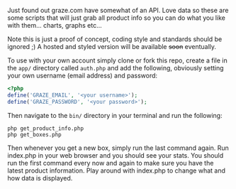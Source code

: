 Just found out graze.com have somewhat of an API. Love data so these are some scripts that will just grab all product info so you can do what you like with them... charts, graphs etc...

Note this is just a proof of concept, coding style and standards should be ignored ;) A hosted and styled version will be available <s>soon</s> eventually.

To use with your own account simply clone or fork this repo, create a file in the `app/` directory called `auth.php` and add the following, obviously setting your own username (email address) and password:

```php
<?php
define('GRAZE_EMAIL', '<your username>');
define('GRAZE_PASSWORD', '<your password>');
```

Then navigate to the `bin/` directory in your terminal and run the following:

```shell
php get_product_info.php
php get_boxes.php
```

Then whenever you get a new box, simply run the last command again. Run index.php in your web browser and you should see your stats. You should run the first command every now and again to make sure you have the latest product information. Play around with index.php to change what and how data is displayed.